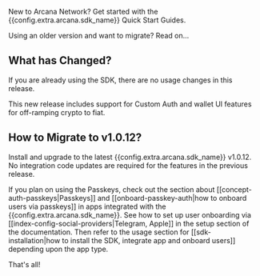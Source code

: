 New to Arcana Network? Get started with the {{config.extra.arcana.sdk_name}} Quick Start Guides. 

Using an older version and want to migrate? Read on...

## What has Changed?

If you are already using the SDK, there are no usage changes in this release.

This new release includes support for Custom Auth and wallet UI features for off-ramping crypto to fiat.

## How to Migrate to v1.0.12?

Install and upgrade to the latest {{config.extra.arcana.sdk_name}} v1.0.12. No integration code updates are required for the features in the previous release.  

If you plan on using the Passkeys, check out the section about [[concept-auth-passkeys|Passkeys]] and [[onboard-passkey-auth|how to onboard users via passkeys]] in apps integrated with the {{config.extra.arcana.sdk_name}}. See how to set up user onboarding via [[index-config-social-providers|Telegram, Apple]] in the setup section of the documentation. Then refer to the usage section for [[sdk-installation|how to install the SDK, integrate app and onboard users]] depending upon the app type.

That's all!
